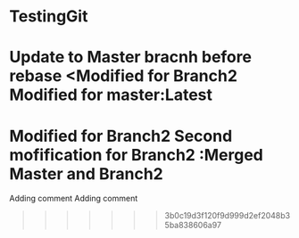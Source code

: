 # TestingGit
Update to Master bracnh before rebase
<Modified for Branch2 
Modified for master:Latest
=======
Modified for Branch2
Second mofification for Branch2
:Merged Master and Branch2
=======
Adding comment
Adding comment
>>>>>>> 3b0c19d3f120f9d999d2ef2048b35ba838606a97
